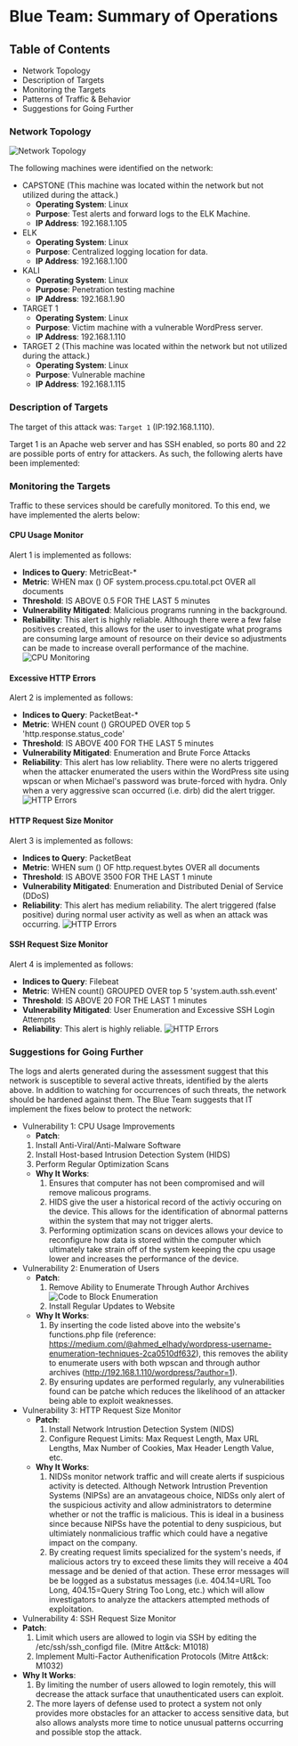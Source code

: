 # Blue Team: Summary of Operations

## Table of Contents
- Network Topology
- Description of Targets
- Monitoring the Targets
- Patterns of Traffic & Behavior
- Suggestions for Going Further

### Network Topology

![Network Topology](Diagrams/Network_Diagram_Final_Project.PNG)

The following machines were identified on the network:
- CAPSTONE (This machine was located within the network but not utilized during the attack.)
  - **Operating System**: Linux
  - **Purpose**: Test alerts and forward logs to the ELK Machine.
  - **IP Address**: 192.168.1.105
- ELK
  - **Operating System**: Linux
  - **Purpose**: Centralized logging location for data.
  - **IP Address**: 192.168.1.100
- KALI
  - **Operating System**: Linux
  - **Purpose**: Penetration testing machine
  - **IP Address**: 192.168.1.90
- TARGET 1
  - **Operating System**: Linux
  - **Purpose**: Victim machine with a vulnerable WordPress server.
  - **IP Address**: 192.168.1.110
- TARGET 2 (This machine was located within the network but not utilized during the attack.)
  - **Operating System**: Linux
  - **Purpose**: Vulnerable machine
  - **IP Address**: 192.168.1.115

### Description of Targets

The target of this attack was: `Target 1` (IP:192.168.1.110).

Target 1 is an Apache web server and has SSH enabled, so ports 80 and 22 are possible ports of entry for attackers. As such, the following alerts have been implemented:

### Monitoring the Targets

Traffic to these services should be carefully monitored. To this end, we have implemented the alerts below:

#### CPU Usage Monitor

Alert 1 is implemented as follows:
  - **Indices to Query**: MetricBeat-*
  - **Metric**: WHEN max () OF system.process.cpu.total.pct OVER all documents
  - **Threshold**:  IS ABOVE 0.5 FOR THE LAST 5 minutes
  - **Vulnerability Mitigated**: Malicious programs running in the background.
  - **Reliability**: This alert is highly reliable. Although there were a few false positives created, this allows for the user to investigate what programs are consuming large amount of resource on their device so adjustments can be made to increase overall performance of the machine.
![CPU Monitoring](Images/Blue_Team/CPU_Monitor2.PNG)
#### Excessive HTTP Errors
Alert 2 is implemented as follows:
  - **Indices to Query**: PacketBeat-*
  - **Metric**: WHEN count () GROUPED OVER top 5 'http.response.status_code'
  - **Threshold**: IS ABOVE 400 FOR THE LAST 5 minutes
  - **Vulnerability Mitigated**: Enumeration and Brute Force Attacks
  - **Reliability**: This alert has low reliablity. There were no alerts triggered when the attacker enumerated the users within the WordPress site using wpscan or when Michael's password was brute-forced with hydra. Only when a very aggressive scan occurred (i.e. dirb) did the alert trigger.
![HTTP Errors](Images/Blue_Team/http_errors.PNG)
#### HTTP Request Size Monitor
Alert 3 is implemented as follows:
  - **Indices to Query**: PacketBeat
  -  **Metric**: WHEN sum () OF http.request.bytes OVER all documents
  - **Threshold**: IS ABOVE 3500 FOR THE LAST 1 minute
  - **Vulnerability Mitigated**: Enumeration and Distributed Denial of Service (DDoS)
  - **Reliability**: This alert has medium reliability. The alert triggered (false positive) during normal user activity as well as when an attack was occurring.
 ![HTTP Errors](Images/Blue_Team/http_request_size.PNG)
#### SSH Request Size Monitor
Alert 4 is implemented as follows:
  - **Indices to Query**: Filebeat
  -  **Metric**: WHEN count() GROUPED OVER top 5 'system.auth.ssh.event'
  - **Threshold**: IS ABOVE 20 FOR THE LAST 1 minutes
  - **Vulnerability Mitigated**: User Enumeration and Excessive SSH Login Attempts
  - **Reliability**: This alert is highly reliable. 
 ![HTTP Errors](Images/Blue_Team/ssh_monitor.PNG)
### Suggestions for Going Further

The logs and alerts generated during the assessment suggest that this network is susceptible to several active threats, identified by the alerts above. In addition to watching for occurrences of such threats, the network should be hardened against them. The Blue Team suggests that IT implement the fixes below to protect the network:
- Vulnerability 1: CPU Usage Improvements
  - **Patch**: 
  1. Install Anti-Viral/Anti-Malware Software
  2. Install Host-based Intrusion Detection System (HIDS)
  3. Perform Regular Optimization Scans
  - **Why It Works**: 
    1. Ensures that computer has not been compromised and will remove malicous programs.
    2. HIDS give the user a historical record of the activiy occuring on the device. This allows for the identification of abnormal patterns within the system that may not trigger alerts.
    3. Performing optimization scans on devices allows your device to reconfigure how data is stored within the computer which ultimately take strain off of the system keeping the cpu usage lower and increases the performance of the device.
- Vulnerability 2: Enumeration of Users
  - **Patch**:
    1. Remove Ability to Enumerate Through Author Archives 
    ![Code to Block Enumeration](Images/Blue_Team/codesnippet_enumeration.PNG)
    2. Install Regular Updates to Website
  - **Why It Works**:
    1. By inserting the code listed above into the website's functions.php file (reference: https://medium.com/@ahmed_elhady/wordpress-username-enumeration-techniques-2ca0510df632), this removes the ability to enumerate users with both wpscan and through author archives (http://192.168.1.110/wordpress/?author=1).
    2. By ensuring updates are performed regularly, any vulnerabilities found can be patche which reduces the likelihood of an attacker being able to exploit weaknesses.
- Vulnerability 3: HTTP Request Size Monitor
  - **Patch**:
    1. Install Network Intrustion Detection System (NIDS)
    2. Configure Request Limits: Max Request Length, Max URL Lengths, Max Number of Cookies, Max Header Length Value, etc.
  - **Why It Works**:
    1. NIDSs monitor network traffic and will create alerts if suspicious activity is detected. Although Network Intrustion Prevention Systems (NIPSs) are an anvatageous choice, NIDSs only alert of the suspicious activity and allow administrators to determine whether or not the traffic is malicious. This is ideal in a business since because NIPSs have the potential to deny suspicious, but ultimiately nonmalicious traffic which could have a negative impact on the company.
    2. By creating request limits specialized for the system's needs, if malicious actors try to exceed these limits they will receive a 404 message and be denied of that action. These error messages will be be logged as a substatus messages (i.e. 404.14=URL Too Long, 404.15=Query String Too Long, etc.) which will allow investigators to analyze the attackers attempted methods of exploitation.
 - Vulnerability 4: SSH Request Size Monitor
  - **Patch**:
    1. Limit which users are allowed to login via SSH by editing the /etc/ssh/ssh_configd file. (Mitre Att&ck: M1018)
    2. Implement Multi-Factor Authenification Protocols (Mitre Att&ck: M1032)
  - **Why It Works**:
    1. By limiting the number of users allowed to login remotely, this will decrease the attack surface that unauthenticated users can exploit.
    2. The more layers of defense used to protect a system not only provides more obstacles for an attacker to access sensitive data, but also allows analysts more time to notice unusual patterns occurring and possible stop the attack.